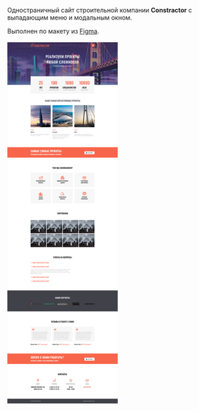 Одностраничный сайт строительной компании **Constractor** с выпадающим меню и модальным окном.
<div>Выполнен по макету из <a href="https://www.figma.com/file/Ycf2itLJfCcMfCfvNez2oR/Constractor">Figma</a>.</div>
<br>
<div><img src="https://github.com/Olga-Zyukina/ConstractorBuildingCompany/blob/master/Constractor.jpg" title="Constractor" alt="Constractor" width=50%/></div>